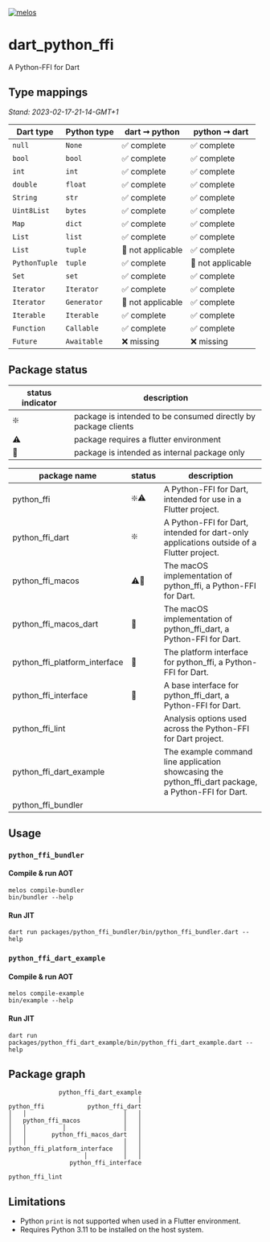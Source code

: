 [![melos](https://img.shields.io/badge/maintained%20with-melos-f700ff.svg?style=flat-square)](https://github.com/invertase/melos)

# dart_python_ffi

A Python-FFI for Dart

## Type mappings

*Stand: 2023-02-17-21-14-GMT+1*

| Dart type     | Python type | dart ➞ python     | python ➞ dart     |
|---------------|-------------|-------------------|-------------------|
| `null`        | `None`      | ✅ complete        | ✅ complete        |
| `bool`        | `bool`      | ✅ complete        | ✅ complete        |
| `int`         | `int`       | ✅ complete        | ✅ complete        |
| `double`      | `float`     | ✅ complete        | ✅ complete        |
| `String`      | `str`       | ✅ complete        | ✅ complete        |
| `Uint8List`   | `bytes`     | ✅ complete        | ✅ complete        |
| `Map`         | `dict`      | ✅ complete        | ✅ complete        |
| `List`        | `list`      | ✅ complete        | ✅ complete        |
| `List`        | `tuple`     | 🚫 not applicable | ✅ complete        |
| `PythonTuple` | `tuple`     | ✅ complete        | 🚫 not applicable |
| `Set`         | `set`       | ✅ complete        | ✅ complete        |
| `Iterator`    | `Iterator`  | ✅ complete        | ✅ complete        |
| `Iterator`    | `Generator` | 🚫 not applicable | ✅ complete        |
| `Iterable`    | `Iterable`  | ✅ complete        | ✅ complete        |
| `Function`    | `Callable`  | ✅ complete        | ✅ complete        |
| `Future`      | `Awaitable` | ❌ missing         | ❌ missing         |

## Package status

| status indicator | description                                                    |
|------------------|----------------------------------------------------------------|
| ❇️               | package is intended to be consumed directly by package clients |
| ⚠️               | package requires a flutter environment                         |
| 🚫               | package is intended as internal package only                   |

| package name                  | status | description                                                                                         |
|-------------------------------|--------|-----------------------------------------------------------------------------------------------------|
| python_ffi                    | ❇️⚠️   | A Python-FFI for Dart, intended for use in a Flutter project.                                       |
| python_ffi_dart               | ❇️     | A Python-FFI for Dart, intended for dart-only applications outside of a Flutter project.            |
| python_ffi_macos              | ⚠️🚫   | The macOS implementation of python_ffi, a Python-FFI for Dart.                                      |
| python_ffi_macos_dart         | 🚫     | The macOS implementation of python_ffi_dart, a Python-FFI for Dart.                                 |
| python_ffi_platform_interface | 🚫     | The platform interface for python_ffi, a Python-FFI for Dart.                                       |
| python_ffi_interface          | 🚫     | A base interface for python_ffi_dart, a Python-FFI for Dart.                                        |
| python_ffi_lint               |        | Analysis options used across the Python-FFI for Dart project.                                       |
| python_ffi_dart_example       |        | The example command line application showcasing the python_ffi_dart package, a Python-FFI for Dart. |
| python_ffi_bundler            |        |                                                                                                     |

## Usage

### `python_ffi_bundler`

#### Compile & run AOT

```shell
melos compile-bundler
bin/bundler --help
```

#### Run JIT

```shell
dart run packages/python_ffi_bundler/bin/python_ffi_bundler.dart --help
```

### `python_ffi_dart_example`

#### Compile & run AOT

```shell
melos compile-example
bin/example --help
```

#### Run JIT

```shell
dart run packages/python_ffi_dart_example/bin/python_ffi_dart_example.dart --help
```

## Package graph

```
              python_ffi_dart_example
                                    │
python_ffi            python_ffi_dart
│   │                           │   │
│   python_ffi_macos            │   │
│   │          │                │   │
│   │       python_ffi_macos_dart   │
│   │                           │   │
python_ffi_platform_interface   │   │
                     │          │   │
                 python_ffi_interface

python_ffi_lint
```

## Limitations

- Python `print` is not supported when used in a Flutter environment.
- Requires Python 3.11 to be installed on the host system.
